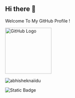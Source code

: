 ## Hi there 👋
Welcome To My GitHub Profile !
<div align="left">
<img src="https://github.com/raghavk16/raghavk16/blob/master/octo.gif" alt="GitHub Logo" width="150" height="150" />
</div>

<p align="left"> <img src="https://github-readme-stats.vercel.app/api?username=DmitriyChekarev&show_icons=true&theme=gotham" alt="abhisheknaiidu" />

![Static Badge](https://img.shields.io/badge/py-python-blue?style=plastic&logo=python)
